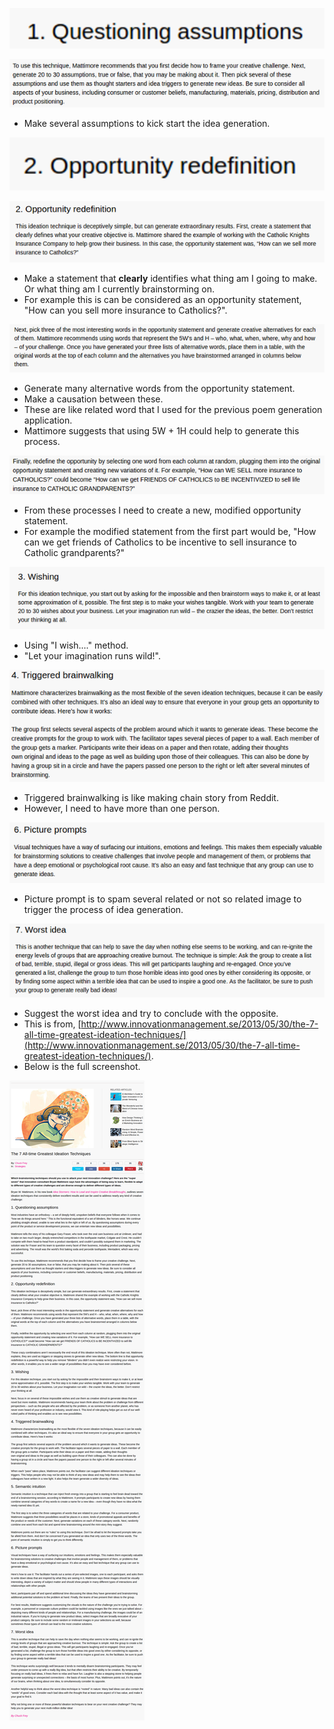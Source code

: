 ![./20161013-0308-cet-7-all-time-greatest-ideation-techniques-1.png](./20161013-0308-cet-7-all-time-greatest-ideation-techniques-1.png)

![./20161013-0308-cet-7-all-time-greatest-ideation-techniques-2.png](./20161013-0308-cet-7-all-time-greatest-ideation-techniques-2.png)

* Make several assumptions to kick start the idea generation.

![./20161013-0308-cet-7-all-time-greatest-ideation-techniques-3.png](./20161013-0308-cet-7-all-time-greatest-ideation-techniques-3.png)

![./20161013-0308-cet-7-all-time-greatest-ideation-techniques-4.png](./20161013-0308-cet-7-all-time-greatest-ideation-techniques-4.png)

* Make a statement that __clearly__ identifies what thing am I going to make. Or what thing am I currently brainstorming on.
* For example this is can be considered as an opportunity statement, "How can you sell more insurance to Catholics?".

![./20161013-0308-cet-7-all-time-greatest-ideation-techniques-5.png](./20161013-0308-cet-7-all-time-greatest-ideation-techniques-5.png)

* Generate many alternative words from the opportunity statement.
* Make a causation between these.
* These are like related word that I used for the previous poem generation application.
* Mattimore suggests that using 5W + 1H could help to generate this process.

![./20161013-0308-cet-7-all-time-greatest-ideation-techniques-6.png](./20161013-0308-cet-7-all-time-greatest-ideation-techniques-6.png)

* From these processes I need to create a new, modified opportunity statement.
* For example the modified statement from the first part would be, "How can we get friends of Catholics to be incentive to sell insurance to Catholic grandparents?"

![./20161013-0308-cet-7-all-time-greatest-ideation-techniques-7.png](./20161013-0308-cet-7-all-time-greatest-ideation-techniques-7.png)

* Using "I wish...." method.
* "Let your imagination runs wild!".

![./20161013-0308-cet-7-all-time-greatest-ideation-techniques-8.png](./20161013-0308-cet-7-all-time-greatest-ideation-techniques-8.png)

* Triggered brainwalking is like making chain story from Reddit.
* However, I need to have more than one person.

![./20161013-0308-cet-7-all-time-greatest-ideation-techniques-9.png](./20161013-0308-cet-7-all-time-greatest-ideation-techniques-9.png)

* Picture prompt is to spam several related or not so related image to trigger the process of idea generation.

![./20161013-0308-cet-7-all-time-greatest-ideation-techniques-10.png](./20161013-0308-cet-7-all-time-greatest-ideation-techniques-10.png)

* Suggest the worst idea and try to conclude with the opposite.
* This is from, [http://www.innovationmanagement.se/2013/05/30/the-7-all-time-greatest-ideation-techniques/](http://www.innovationmanagement.se/2013/05/30/the-7-all-time-greatest-ideation-techniques/).
* Below is the full screenshot.

![./20161013-0308-cet-7-all-time-greatest-ideation-techniques-11.png](./20161013-0308-cet-7-all-time-greatest-ideation-techniques-11.png)